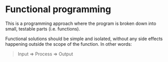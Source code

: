 # Functional programming

This is a programming approach where the program is broken down into small, testable parts (i.e. functions).

Functional solutions should be simple and isolated, without any side effects happening outside the scope of the function. In other words:

> Input => Process => Output
